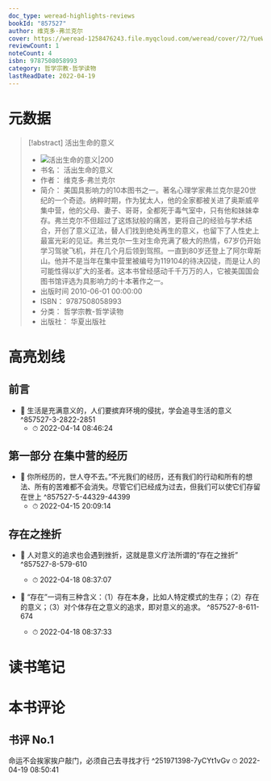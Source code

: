 ```yaml
---
doc_type: weread-highlights-reviews
bookId: "857527"
author: 维克多·弗兰克尔
cover: https://weread-1258476243.file.myqcloud.com/weread/cover/72/YueWen_857527/t7_YueWen_857527.jpg
reviewCount: 1
noteCount: 4
isbn: 9787508058993
category: 哲学宗教-哲学读物
lastReadDate: 2022-04-19
---
```

# 元数据
> [!abstract] 活出生命的意义
> - ![ 活出生命的意义|200](https://weread-1258476243.file.myqcloud.com/weread/cover/72/YueWen_857527/t7_YueWen_857527.jpg)
> - 书名： 活出生命的意义
> - 作者： 维克多·弗兰克尔
> - 简介： 美国具影响力的10本图书之一。著名心理学家弗兰克尔是20世纪的一个奇迹。纳粹时期，作为犹太人，他的全家都被关进了奥斯威辛集中营，他的父母、妻子、哥哥，全都死于毒气室中，只有他和妹妹幸存。弗兰克尔不但超过了这炼狱般的痛苦，更将自己的经验与学术结合，开创了意义辽法，替人们找到绝处再生的意义，也留下了人性史上最富光彩的见证。弗兰克尔一生对生命充满了极大的热情，67岁仍开始学习驾驶飞机，并在几个月后领到驾照。一直到80岁还登上了阿尔卑斯山。他并不是当年在集中营里被编号为119104的待决囚徒，而是让人的可能性得以扩大的圣者。这本书曾经感动千千万万的人，它被美国国会图书馆评选为具影响力的十本著作之一。
> - 出版时间 2010-06-01 00:00:00
> - ISBN： 9787508058993
> - 分类： 哲学宗教-哲学读物
> - 出版社： 华夏出版社

# 高亮划线

## 前言


- 📌 生活是充满意义的，人们要摈弃环境的侵扰，学会追寻生活的意义 ^857527-3-2822-2851
    - ⏱ 2022-04-14 08:46:24 
## 第一部分 在集中营的经历


- 📌 你所经历的，世人夺不去。”不光我们的经历，还有我们的行动和所有的想法、所有的苦难都不会消失。尽管它们已经成为过去，但我们可以使它们存留在世上 ^857527-5-44329-44399
    - ⏱ 2022-04-15 20:09:14 
## 存在之挫折


- 📌 人对意义的追求也会遇到挫折，这就是意义疗法所谓的“存在之挫折” ^857527-8-579-610
    - ⏱ 2022-04-18 08:37:07 

- 📌 “存在”一词有三种含义：（1）存在本身，比如人特定模式的生存；（2）存在的意义；（3）对个体存在之意义的追求，即对意义的追求。 ^857527-8-611-674
    - ⏱ 2022-04-18 08:37:33 
# 读书笔记

# 本书评论

## 书评 No.1 
命运不会挨家挨户敲门，必须自己去寻找才行  ^251971398-7yCYt1vGv
⏱ 2022-04-19 08:50:41
